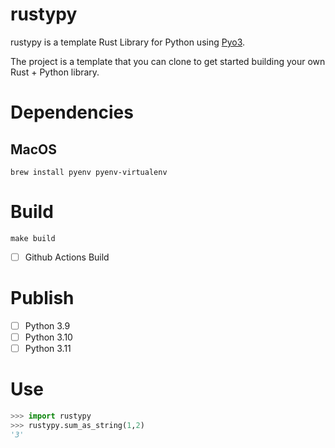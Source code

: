 # rustypy

rustypy is a template Rust Library for Python using [Pyo3](https://github.com/PyO3/pyo3).

The project is a template that you can clone to get started building your own
Rust + Python library.

# Dependencies

## MacOS

```
brew install pyenv pyenv-virtualenv
```

# Build

```
make build
```

- [ ] Github Actions Build

# Publish

- [ ] Python 3.9
- [ ] Python 3.10
- [ ] Python 3.11

# Use

```python
>>> import rustypy
>>> rustypy.sum_as_string(1,2)
'3'
```
